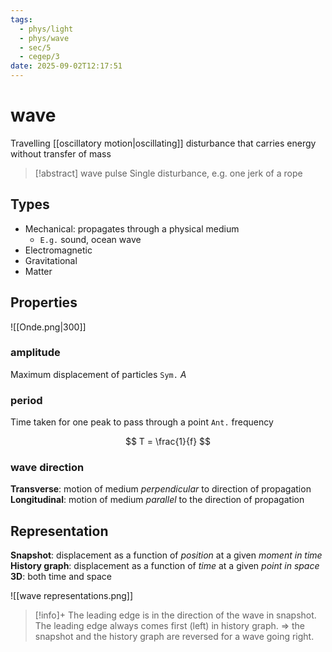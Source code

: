 ```yaml
---
tags:
  - phys/light
  - phys/wave
  - sec/5
  - cegep/3
date: 2025-09-02T12:17:51
---
```


# wave

Travelling [[oscillatory motion|oscillating]] disturbance that carries energy without transfer of mass

> [!abstract] wave pulse
> Single disturbance, e.g. one jerk of a rope

## Types

- Mechanical: propagates through a physical medium
	- `E.g.` sound, ocean wave
- Electromagnetic
- Gravitational
- Matter

## Properties

![[Onde.png|300]]

### amplitude

Maximum displacement of particles
`Sym.` $A$

### period

Time taken for one peak to pass through a point
`Ant.` frequency

$$
T = \frac{1}{f}
$$

### wave direction

**Transverse**: motion of medium *perpendicular* to direction of propagation
**Longitudinal**: motion of medium *parallel* to the direction of propagation

## Representation

**Snapshot**: displacement as a function of *position* at a given *moment in time*
**History graph**: displacement as a function of *time* at a given *point in space*
**3D**: both time and space

![[wave representations.png]]

> [!info]+
> The leading edge is in the direction of the wave in snapshot.
> The leading edge always comes first (left) in history graph.
> => the snapshot and the history graph are reversed for a wave going right.